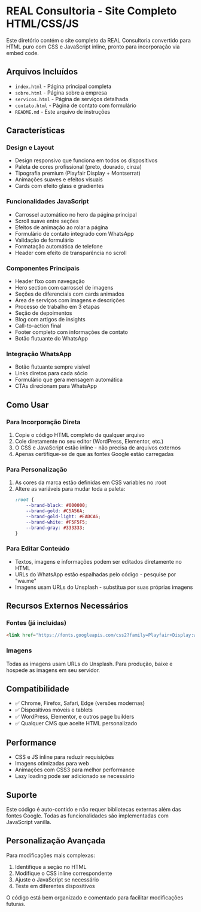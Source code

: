 
# REAL Consultoria - Site Completo HTML/CSS/JS

Este diretório contém o site completo da REAL Consultoria convertido para HTML puro com CSS e JavaScript inline, pronto para incorporação via embed code.

## Arquivos Incluídos

- `index.html` - Página principal completa
- `sobre.html` - Página sobre a empresa
- `servicos.html` - Página de serviços detalhada
- `contato.html` - Página de contato com formulário
- `README.md` - Este arquivo de instruções

## Características

### Design e Layout
- Design responsivo que funciona em todos os dispositivos
- Paleta de cores profissional (preto, dourado, cinza)
- Tipografia premium (Playfair Display + Montserrat)
- Animações suaves e efeitos visuais
- Cards com efeito glass e gradientes

### Funcionalidades JavaScript
- Carrossel automático no hero da página principal
- Scroll suave entre seções
- Efeitos de animação ao rolar a página
- Formulário de contato integrado com WhatsApp
- Validação de formulário
- Formatação automática de telefone
- Header com efeito de transparência no scroll

### Componentes Principais
- Header fixo com navegação
- Hero section com carrossel de imagens
- Seções de diferenciais com cards animados
- Área de serviços com imagens e descrições
- Processo de trabalho em 3 etapas
- Seção de depoimentos
- Blog com artigos de insights
- Call-to-action final
- Footer completo com informações de contato
- Botão flutuante do WhatsApp

### Integração WhatsApp
- Botão flutuante sempre visível
- Links diretos para cada sócio
- Formulário que gera mensagem automática
- CTAs direcionam para WhatsApp

## Como Usar

### Para Incorporação Direta
1. Copie o código HTML completo de qualquer arquivo
2. Cole diretamente no seu editor (WordPress, Elementor, etc.)
3. O CSS e JavaScript estão inline - não precisa de arquivos externos
4. Apenas certifique-se de que as fontes Google estão carregadas

### Para Personalização
1. As cores da marca estão definidas em CSS variables no :root
2. Altere as variáveis para mudar toda a paleta:
   ```css
   :root {
       --brand-black: #000000;
       --brand-gold: #C5A56A;
       --brand-gold-light: #EADCA6;
       --brand-white: #F5F5F5;
       --brand-gray: #333333;
   }
   ```

### Para Editar Conteúdo
- Textos, imagens e informações podem ser editados diretamente no HTML
- URLs do WhatsApp estão espalhadas pelo código - pesquise por "wa.me"
- Imagens usam URLs do Unsplash - substitua por suas próprias imagens

## Recursos Externos Necessários

### Fontes (já incluídas)
```html
<link href="https://fonts.googleapis.com/css2?family=Playfair+Display:wght@400;600;700&family=Montserrat:wght@300;400;500;600;700&display=swap" rel="stylesheet">
```

### Imagens
Todas as imagens usam URLs do Unsplash. Para produção, baixe e hospede as imagens em seu servidor.

## Compatibilidade
- ✅ Chrome, Firefox, Safari, Edge (versões modernas)
- ✅ Dispositivos móveis e tablets
- ✅ WordPress, Elementor, e outros page builders
- ✅ Qualquer CMS que aceite HTML personalizado

## Performance
- CSS e JS inline para reduzir requisições
- Imagens otimizadas para web
- Animações com CSS3 para melhor performance
- Lazy loading pode ser adicionado se necessário

## Suporte
Este código é auto-contido e não requer bibliotecas externas além das fontes Google. Todas as funcionalidades são implementadas com JavaScript vanilla.

## Personalização Avançada
Para modificações mais complexas:
1. Identifique a seção no HTML
2. Modifique o CSS inline correspondente
3. Ajuste o JavaScript se necessário
4. Teste em diferentes dispositivos

O código está bem organizado e comentado para facilitar modificações futuras.
